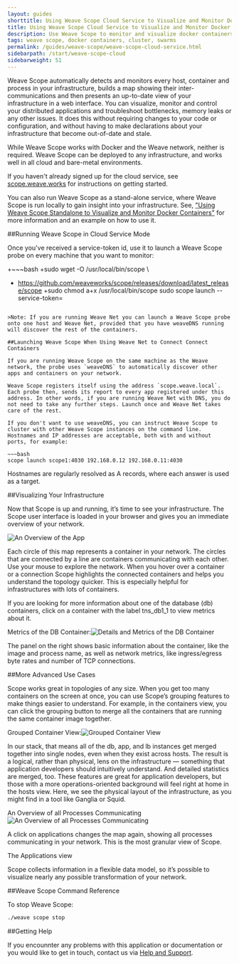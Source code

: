 ```yaml
---
layout: guides
shorttitle: Using Weave Scope Cloud Service to Visualize and Monitor Docker Containers
title: Using Weave Scope Cloud Service to Visualize and Monitor Docker Containers
description: Use Weave Scope to monitor and visualize docker containers.
tags: weave scope, docker containers, cluster, swarms
permalink: /guides/weave-scope/weave-scope-cloud-service.html
sidebarpath: /start/weave-scope-cloud
sidebarweight: 51
---
```


Weave Scope automatically detects and monitors every host, container and process in your infrastructure, builds a map showing their inter-communications and then presents an up-to-date view of your infrastructure in a web interface. You can visualize, monitor and control your distributed applications and troubleshoot bottlenecks, memory leaks or any other issues. It does this without requiring changes to your code or configuration, and without having to make declarations about your infrastructure that become out-of-date and stale. 

While Weave Scope works with Docker and the Weave network, neither is required. Weave Scope can be deployed to any infrastructure, and works well in all cloud and bare-metal environments.

If you haven't already signed up for the cloud service, see [scope.weave.works](http://scope.weave.works) for instructions on getting started. 

You can also run Weave Scope as a stand-alone service, where Weave Scope is run locally to gain insight into your infrastructure. See, ["Using Weave Scope Standalone to Visualize and Monitor Docker Containers"](/guides/weave-scope/weave-scope-alone.html) for more information and an example on how to use it. 

##Running Weave Scope in Cloud Service Mode

Once you've received a service-token id, use it to launch a Weave Scope probe on every machine that you want to monitor:

+~~~bash
+sudo wget -O /usr/local/bin/scope \
+  https://github.com/weaveworks/scope/releases/download/latest_release/scope
+sudo chmod a+x /usr/local/bin/scope
sudo scope launch --service-token=<token>
~~~

>Note: If you are running Weave Net you can launch a Weave Scope probe onto one host and Weave Net, provided that you have weaveDNS running will discover the rest of the containers. 

##Launching Weave Scope When Using Weave Net to Connect Connect Containers

If you are running Weave Scope on the same machine as the Weave network, the probe uses `weaveDNS` to automatically discover other apps and containers on your network. 

Weave Scope registers itself using the address `scope.weave.local`. Each probe then, sends its report to every app registered under this address. In other words, if you are running Weave Net with DNS, you do not need to take any further steps. Launch once and Weave Net takes care of the rest. 

If you don't want to use weaveDNS, you can instruct Weave Scope to cluster with other Weave Scope instances on the command line. Hostnames and IP addresses are acceptable, both with and without ports, for example:

~~~bash
scope launch scope1:4030 192.168.0.12 192.168.0.11:4030
~~~

Hostnames are regularly resolved as A records, where each answer is used as a target.


##Visualizing Your Infrastructure

Now that Scope is up and running, it’s time to see your infrastructure. The Scope user interface is loaded in your browser and gives you an immediate overview of your network.

![An Overview of the App](/guides/images/weave-scope/.png)

Each circle of this map represents a container in your network. The circles that are connected by a line are containers communicating with each other. Use your mouse to explore the network. When you hover over a container or a connection Scope highlights the connected containers and helps you understand the topology quicker. This is especially helpful for infrastructures with lots of containers.

If you are looking for more information about one of the database (db) containers, click on a container with the label tns_db1_1 to view metrics about it.

Metrics of the DB Container:![Details and Metrics of the DB Container](/guides/images/weave-scope/weave-scope-database-metrics.png)

The panel on the right shows basic information about the container, like the image and process name, as well as network metrics, like ingress/egress byte rates and number of TCP connections.

##More Advanced Use Cases

Scope works great in topologies of any size. When you get too many containers on the screen at once, you can use Scope’s grouping features to make things easier to understand. For example, in the containers view, you can click the grouping button to merge all the containers that are running the same container image together.

Grouped Container View:![Grouped Container View](/guides/images/weave-scope/weave-scope-group-containers.png)

In our stack, that means all of the db, app, and lb instances get merged together into single nodes, even when they exist across hosts. The result is a logical, rather than physical, lens on the infrastructure — something that application developers should intuitively understand. And detailed statistics are merged, too.
These features are great for application developers, but those with a more operations-oriented background will feel right at home in the hosts view. Here, we see the physical layout of the infrastructure, as you might find in a tool like Ganglia or Squid.

An Overview of all Processes Communicating![An Overview of all Processes Communicating](/guides/images/weave-scope/weave-scope-applications-view.png)

A click on applications changes the map again, showing all processes communicating in your network. This is the most granular view of Scope.

The Applications view

Scope collects information in a flexible data model, so it’s possible to visualize nearly any possible transformation of your network.

##Weave Scope Command Reference

To stop Weave Scope: 

~~~bash
./weave scope stop
~~~



##Getting Help

If you encounnter any problems with this application or documentation or you would like to get in touch, contact us via [Help and Support](http://weave.works/help/index.html).


